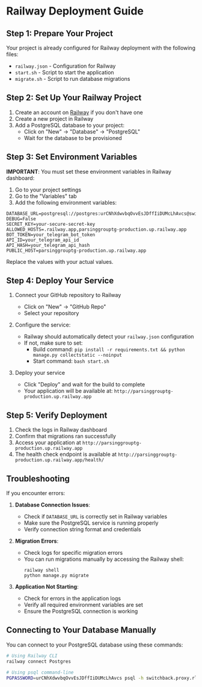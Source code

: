 # Railway Deployment Guide

## Step 1: Prepare Your Project

Your project is already configured for Railway deployment with the following files:
- `railway.json` - Configuration for Railway
- `start.sh` - Script to start the application
- `migrate.sh` - Script to run database migrations

## Step 2: Set Up Your Railway Project

1. Create an account on [Railway](https://railway.app/) if you don't have one
2. Create a new project in Railway
3. Add a PostgreSQL database to your project:
   - Click on "New" → "Database" → "PostgreSQL"
   - Wait for the database to be provisioned

## Step 3: Set Environment Variables

**IMPORTANT**: You must set these environment variables in Railway dashboard:

1. Go to your project settings
2. Go to the "Variables" tab
3. Add the following environment variables:

```
DATABASE_URL=postgresql://postgres:urCNhXdwvbqOvvEsJDffIiDUMcLhAvcs@switchback.proxy.rlwy.net:10052/railway
DEBUG=False
SECRET_KEY=your-secure-secret-key
ALLOWED_HOSTS=.railway.app,parsinggrouptg-production.up.railway.app
BOT_TOKEN=your_telegram_bot_token
API_ID=your_telegram_api_id
API_HASH=your_telegram_api_hash
PUBLIC_HOST=parsinggrouptg-production.up.railway.app
```

Replace the values with your actual values.

## Step 4: Deploy Your Service

1. Connect your GitHub repository to Railway
   - Click on "New" → "GitHub Repo"
   - Select your repository
   
2. Configure the service:
   - Railway should automatically detect your `railway.json` configuration
   - If not, make sure to set:
     - Build command: `pip install -r requirements.txt && python manage.py collectstatic --noinput`
     - Start command: `bash start.sh`

3. Deploy your service
   - Click "Deploy" and wait for the build to complete
   - Your application will be available at: `http://parsinggrouptg-production.up.railway.app`

## Step 5: Verify Deployment

1. Check the logs in Railway dashboard
2. Confirm that migrations ran successfully
3. Access your application at `http://parsinggrouptg-production.up.railway.app`
4. The health check endpoint is available at `http://parsinggrouptg-production.up.railway.app/health/`

## Troubleshooting

If you encounter errors:

1. **Database Connection Issues**:
   - Check if `DATABASE_URL` is correctly set in Railway variables
   - Make sure the PostgreSQL service is running properly
   - Verify connection string format and credentials

2. **Migration Errors**:
   - Check logs for specific migration errors
   - You can run migrations manually by accessing the Railway shell:
     ```
     railway shell
     python manage.py migrate
     ```

3. **Application Not Starting**:
   - Check for errors in the application logs
   - Verify all required environment variables are set
   - Ensure the PostgreSQL connection is working

## Connecting to Your Database Manually

You can connect to your PostgreSQL database using these commands:

```bash
# Using Railway CLI
railway connect Postgres

# Using psql command-line
PGPASSWORD=urCNhXdwvbqOvvEsJDffIiDUMcLhAvcs psql -h switchback.proxy.rlwy.net -U postgres -p 10052 -d railway
``` 